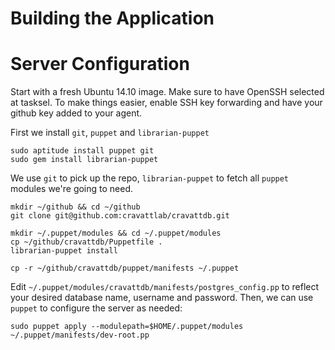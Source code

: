 # Building the Application





# Server Configuration

Start with a fresh Ubuntu 14.10 image. Make sure to have OpenSSH selected at tasksel. To make things easier, enable SSH key forwarding and have your github key added to your agent.

First we install `git`, `puppet` and `librarian-puppet`
```
sudo aptitude install puppet git
sudo gem install librarian-puppet
```

We use `git` to pick up the repo, `librarian-puppet` to fetch all `puppet` modules we're going to need.

```
mkdir ~/github && cd ~/github
git clone git@github.com:cravattlab/cravattdb.git

mkdir ~/.puppet/modules && cd ~/.puppet/modules
cp ~/github/cravattdb/Puppetfile .
librarian-puppet install

cp -r ~/github/cravattdb/puppet/manifests ~/.puppet

```

Edit `~/.puppet/modules/cravattdb/manifests/postgres_config.pp` to reflect your desired database name, username and password. Then, we can use `puppet` to configure the server as needed:

```
sudo puppet apply --modulepath=$HOME/.puppet/modules ~/.puppet/manifests/dev-root.pp
```
